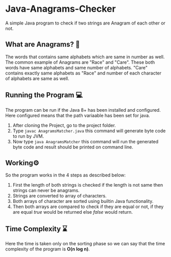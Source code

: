 # Java-Anagrams-Checker
A simple Java program to check if two strings are Anagram of each other or not.

## What are Anagrams? 🤔
The words that contains same alphabets which are same in number as well. The common example of Anagrams are "Race" and "Care".
These both words have same alphabets and same number of alphabets. "Care" contains exactly same alphabets as "Race" and number of
each character of alphabets are same as well.

## Running the Program 💻
The program can be run if the Java 8+ has been installed and configured. Here configured means that the path variaable has been
set for java.
1. After cloning the Project, go to the project folder.
2. Type `javac AnagramsMatcher.java` this command will generate byte code to run by JVM.
3. Now type `java AnagramsMatcher` this command will run the generated byte code and result should be printed on command line.

## Working⚙️
So the program works in the 4 steps as described below:
1. First the length of both strings is checked if the length is not same then strings can never be anagrams.
2. Strings are converted to array of characters.
3. Both arrays of character are sorted using builtin Java functionality.
4. Then both arrays are compared to check if they are equal or not, if they are equal *true* would be returned else *false* would return.

## Time Complexity ⌛
Here the time is taken only on the sorting phase so we can say that the time complexity of the program is **O(n log n)**.
